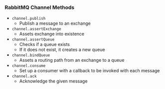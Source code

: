 ### RabbitMQ Channel Methods

* `channel.publish`
    * Publish a message to an exchange
* `channel.assertExchange`
    * Assets exchange into existence
* `channel.assertQueue`
    * Checks if a queue exists
    * If it does not exist, it creates a new queue
* `channel.bindQueue`
    * Assets a routing path from an exchange to a queue
* `channel.consume`
    * Set up a consumer with a callback to be invoked with each message
* `channel.ack`
    * Acknowledge the given message